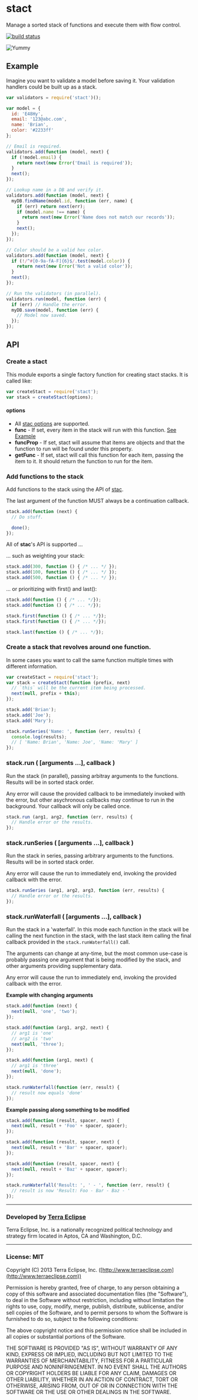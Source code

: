 stact
=====

Manage a sorted stack of functions and execute them with flow control.

[![build status](https://secure.travis-ci.org/cpsubrian/node-stact.png)](http://travis-ci.org/cpsubrian/node-stact)

![Yummy](http://www.ihop.com/menus/main-menu/pancakes/-/media/ihop/MenuItems/Pancakes/Strawberry%20Banana%20Pancakes/Strawberry_Banana_Pancakes.png?mh=367)

Example
-------

Imagine you want to validate a model before saving it. Your validation handlers
could be built up as a stack.

```js
var validators = require('stact')();

var model = {
  id: 'E48Hy',
  email: '123@abc.com',
  name: 'Brian',
  color: '#2233ff'
};

// Email is required.
validators.add(function (model, next) {
  if (!model.email) {
    return next(new Error('Email is required'));
  }
  next();
});

// Lookup name in a DB and verify it.
validators.add(function (model, next) {
  myDB.findName(model.id, function (err, name) {
    if (err) return next(err);
    if (model.name !== name) {
      return next(new Error('Name does not match our records'));
    }
    next();
  });
});

// Color should be a valid hex color.
validators.add(function (model, next) {
  if (!/^#[0-9a-fA-F]{6}$/.test(model.color)) {
    return next(new Error('Not a valid color'));
  }
  next();
});

// Run the validators (in parallel).
validators.run(model, function (err) {
  if (err) // Handle the error.
  myDB.save(model, function (err) {
    // Model now saved.
  });
});
```

API
---

### Create a stact

This module exports a single factory function for creating stact stacks. It is
called like:

```js
var createStact = require('stact');
var stack = createStact(options);
```

#### options

- All [stac options](https://github.com/cpsubrian/node-stac#options) are supported.
- **func** - If set, every item in the stack will run with this function. [See Example](https://github.com/cpsubrian/node-stact#create-a-stack-that-revolves-around-one-function)
- **funcProp** - If set, stact will assume that items are objects and that the
             function to run will be found under this property.
- **getFunc** - If set, stact will call this function for each item, passing the item
            to it. It should return the function to run for the item.


### Add functions to the stack

Add functions to the stack using the API of [stac](https://github.com/cpsubrian/node-stac).

The last argument of the function MUST always be a continuation callback.

```js
stack.add(function (next) {
  // Do stuff.

  done();
});
```

All of **stac**'s API is supported ...

... such as weighting your stack:

```js
stack.add(300, function () { /* ... */ });
stack.add(100, function () { /* ... */ });
stack.add(500, function () { /* ... */ });
```

... or prioritizing with first() and last():

```js
stack.add(function () { /* ... */});
stack.add(function () { /* ... */});

stack.first(function () { /* ... */});
stack.first(function () { /* ... */});

stack.last(function () { /* ... */});
```

### Create a stack that revolves around one function.

In some cases you want to call the same function multiple times with different
information.

```js
var createStact = require('stact');
var stack = createStact(function (prefix, next)
  // `this` will be the current item being processed.
  next(null, prefix + this);
});

stack.add('Brian');
stack.add('Joe');
stack.add('Mary');

stack.runSeries('Name: ', function (err, results) {
  console.log(results);
  // [ 'Name: Brian', 'Name: Joe', 'Name: 'Mary' ]
});
```

### stack.run ( [arguments ...], callback )

Run the stack (in parallel), passing arbitray arguments to the functions.
Results will be in sorted stack order.

Any error will cause the provided callback to be immediately invoked with the
error, but other asychronous callbacks may continue to run in the background.
Your callback will only be called once.

```js
stack.run (arg1, arg2, function (err, results) {
  // Handle error or the results.
});
```

### stack.runSeries ( [arguments ...], callback )

Run the stack in series, passing arbitrary arguments to the functions.
Results will be in sorted stack order.

Any error will cause the run to immediately end, invoking the provided callback
with the error.

```js
stack.runSeries (arg1, arg2, arg3, function (err, results) {
  // Handle error or the results.
});
```

### stack.runWaterfall ( [arguments ...], callback )

Run the stack in a 'waterfall'. In this mode each function in the stack will
be calling the next function in the stack, with the last stack item calling
the final callback provided in the `stack.runWaterfall()` call.

The arguments can change at any-time, but the most common use-case is probably passing
one argument that is being modified by the stack, and other arguments providing
supplementary data.

Any error will cause the run to immediately end, invoking the provided callback
with the error.

**Example with changing arguments**

```js
stack.add(function (next) {
  next(null, 'one', 'two');
});

stack.add(function (arg1, arg2, next) {
  // arg1 is 'one'
  // arg2 is 'two'
  next(null, 'three');
});

stack.add(function (arg1, next) {
  // arg1 is 'three'
  next(null, 'done');
});

stack.runWaterfall(function (err, result) {
  // result now equals 'done'
});
```

**Example passing along something to be modified**

```js
stack.add(function (result, spacer, next) {
  next(null, result + 'Foo' + spacer, spacer);
});

stack.add(function (result, spacer, next) {
  next(null, result + 'Bar' + spacer, spacer);
});

stack.add(function (result, spacer, next) {
  next(null, result + 'Baz' + spacer, spacer);
});

stack.runWaterfall('Result: ', ' - ', function (err, result) {
  // result is now 'Result: Foo - Bar - Baz - '
});
```

- - -

### Developed by [Terra Eclipse](http://www.terraeclipse.com)
Terra Eclipse, Inc. is a nationally recognized political technology and
strategy firm located in Aptos, CA and Washington, D.C.

- - -

### License: MIT
Copyright (C) 2013 Terra Eclipse, Inc. ([http://www.terraeclipse.com](http://www.terraeclipse.com))

Permission is hereby granted, free of charge, to any person obtaining a copy
of this software and associated documentation files (the &quot;Software&quot;), to deal
in the Software without restriction, including without limitation the rights
to use, copy, modify, merge, publish, distribute, sublicense, and/or sell
copies of the Software, and to permit persons to whom the Software is furnished
to do so, subject to the following conditions:

The above copyright notice and this permission notice shall be included in
all copies or substantial portions of the Software.

THE SOFTWARE IS PROVIDED &quot;AS IS&quot;, WITHOUT WARRANTY OF ANY KIND, EXPRESS OR
IMPLIED, INCLUDING BUT NOT LIMITED TO THE WARRANTIES OF MERCHANTABILITY,
FITNESS FOR A PARTICULAR PURPOSE AND NONINFRINGEMENT. IN NO EVENT SHALL THE
AUTHORS OR COPYRIGHT HOLDERS BE LIABLE FOR ANY CLAIM, DAMAGES OR OTHER
LIABILITY, WHETHER IN AN ACTION OF CONTRACT, TORT OR OTHERWISE, ARISING FROM,
OUT OF OR IN CONNECTION WITH THE SOFTWARE OR THE USE OR OTHER DEALINGS IN THE
SOFTWARE.
